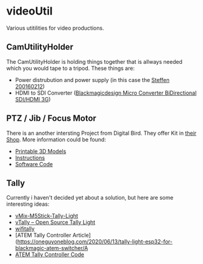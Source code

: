 # videoUtil
Various utitilities for video productions.

## CamUtilityHolder
The CamUtilityHolder is holding things together that is allways needed which you would tape to a tripod. These things are:
* Power distrubution and power supply (in this case the [Steffen 200160212](https://www.steffen.ch/de/products/200160212))
* HDMI to SDI Converter ([Blackmagicdesign Micro Converter BiDirectional SDI/HDMI 3G](https://www.blackmagicdesign.com/products/microconverters/techspecs/W-CONU-09))

## PTZ / Jib / Focus Motor
There is an another intersting Project from Digital Bird. They offer Kit in [their Shop](https://digital-bird-motion-control.myshopify.com/). More information could be found:
* [Printable 3D Models](https://www.thingiverse.com/colinh3d/designs)
* [Instructions](https://www.instructables.com/member/DigitalBird/instructables/)
* [Software Code](https://github.com/digitalbird01/DigitalBird-Camera-Slider)

## Tally
Currently i haven't decided yet about a solution, but here are some interesting ideas:
* [vMix-M5Stick-Tally-Light](https://github.com/guido-visser/vMix-M5Stick-Tally-Light)
* [vTally – Open Source Tally Light](https://wifi-tally.github.io/index.html)
* [wifitally](https://github.com/hennedo/wifitally)
* [ATEM Tally Controller Article](https://oneguyoneblog.com/2020/06/13/tally-light-esp32-for-blackmagic-atem-switcher/A
* [ATEM Tally Controller Code](https://github.com/aaronpk/atem-tally-controller)
